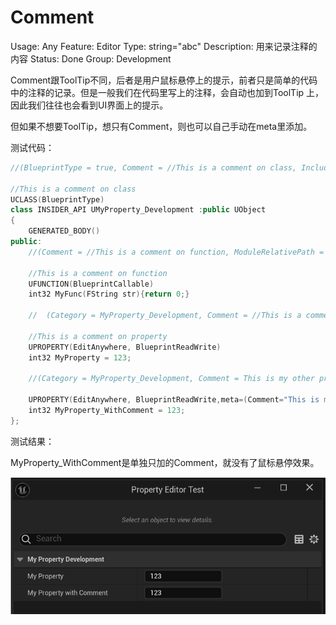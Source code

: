 # Comment

Usage: Any
Feature: Editor
Type: string="abc"
Description: 用来记录注释的内容
Status: Done
Group: Development

Comment跟ToolTip不同，后者是用户鼠标悬停上的提示，前者只是简单的代码中的注释的记录。但是一般我们在代码里写上的注释，会自动也加到ToolTip 上，因此我们往往也会看到UI界面上的提示。

但如果不想要ToolTip，想只有Comment，则也可以自己手动在meta里添加。

测试代码：

```cpp
//(BlueprintType = true, Comment = //This is a comment on class, IncludePath = Property/Development/MyProperty_Development.h, ModuleRelativePath = Property/Development/MyProperty_Development.h, ToolTip = This is a comment on class)

//This is a comment on class
UCLASS(BlueprintType)
class INSIDER_API UMyProperty_Development :public UObject
{
	GENERATED_BODY()
public:
	//(Comment = //This is a comment on function, ModuleRelativePath = Property/Development/MyProperty_Development.h, ToolTip = This is a comment on function)
	
	//This is a comment on function
	UFUNCTION(BlueprintCallable)
	int32 MyFunc(FString str){return 0;}

	//	(Category = MyProperty_Development, Comment = //This is a comment on property, ModuleRelativePath = Property/Development/MyProperty_Development.h, ToolTip = This is a comment on property)
	 
	//This is a comment on property
	UPROPERTY(EditAnywhere, BlueprintReadWrite)
	int32 MyProperty = 123;

	//(Category = MyProperty_Development, Comment = This is my other property., ModuleRelativePath = Property/Development/MyProperty_Development.h)

	UPROPERTY(EditAnywhere, BlueprintReadWrite,meta=(Comment="This is my other property."))
	int32 MyProperty_WithComment = 123;
};

```

测试结果：

MyProperty_WithComment是单独只加的Comment，就没有了鼠标悬停效果。

![Comment.gif](Comment/Comment.gif)